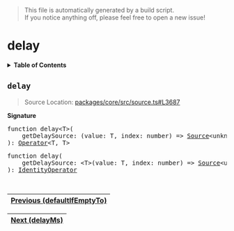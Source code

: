 > This file is automatically generated by a build script.<br>If you notice anything off, please feel free to open a new issue!

# delay

<details><summary><b>Table of Contents</b></summary><br>

1. [<code>delay</code>](#delay)</details>

## <a name="delay"></a><code>delay</code>

> Source Location: [packages\/core\/src\/source.ts#L3687](..\/..\/packages\/core\/src\/source.ts#L3687)

<b>Signature</b>

<pre>function delay&lt;T&gt;(<br>    getDelaySource: (value: T, index: number) =&gt; <a href="../03-api-source/00-Source.md#Source-Interface">Source</a>&lt;unknown&gt;,<br>): <a href="000-Operator.md#Operator">Operator</a>&lt;T, T&gt;</pre>

<pre>function delay(<br>    getDelaySource: &lt;T&gt;(value: T, index: number) =&gt; <a href="../03-api-source/00-Source.md#Source-Interface">Source</a>&lt;unknown&gt;,<br>): <a href="001-IdentityOperator.md#IdentityOperator">IdentityOperator</a></pre><br>

| [Previous \(defaultIfEmptyTo\)](017-defaultIfEmptyTo.md#readme) |
| --- |

<div align="right">

| [Next \(delayMs\)](019-delayMs.md#readme) |
| --- |
</div>
